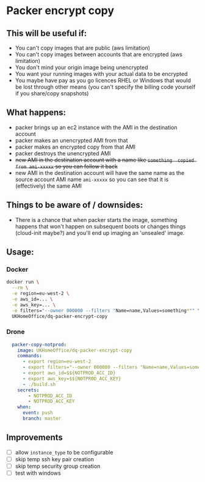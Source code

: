 # Packer encrypt copy

## This will be useful if:
- You can't copy images that are public (aws limitation)
- You can't copy images between accounts that are encrypted (aws limitation)
- You don't mind your origin image being unencrypted
- You want your running images with your actual data to be encrypted
- You maybe have pay as you go licences RHEL or Windows that would be lost through other means (you can't specify the billing code yourself if you share/copy snapshots)

## What happens:
- packer brings up an ec2 instance with the AMI in the destination account
- packer makes an unencrypted AMI from that
- packer makes an encrypted copy from that AMI
- packer destroys the unencrypted AMI
- ~~new AMI in the destination account with a name like `something  copied from ami-xxxxx` so you can follow it back~~
- new AMI in the destination account will have the same name as the source account AMI name `ami-xxxxx` so you can see that it is (effectively) the same AMI

## Things to be aware of / downsides:
- There is a chance that when packer starts the image, something happens that won't happen on subsequent boots or changes things (cloud-init maybe?) and you'll end up imaging an 'unsealed' image.

## Usage:

### Docker
```bash
docker run \
  --rm \
  -e region=eu-west-2 \
  -e aws_id=... \
  -e aws_key=... \
  -e filters="--owner 000000 --filters "Name=name,Values=something*"" \
  UKHomeOffice/dq-packer-encrypt-copy
```

### Drone
```yaml
  packer-copy-notprod:
    image: UKHomeOffice/dq-packer-encrypt-copy
    commands:
      - export region=eu-west-2
      - export filters="--owner 000000 --filters "Name=name,Values=something*""
      - export aws_id=$${NOTPROD_ACC_ID}
      - export aws_key=$${NOTPROD_ACC_KEY}
      - ./build.sh
    secrets:
        - NOTPROD_ACC_ID
        - NOTPROD_ACC_KEY
    when:
      event: push
      branch: master
```

## Improvements
- [ ] allow `instance_type` to be configurable
- [ ] skip temp ssh key pair creation
- [ ] skip temp security group creation
- [ ] test with windows
